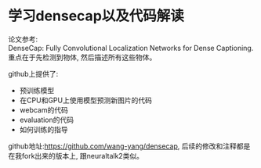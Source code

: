 # 学习densecap以及代码解读

论文参考:  
DenseCap: Fully Convolutional Localization Networks for Dense Captioning.  
重点在于先检测到物体, 然后描述所有这些物体。  

github上提供了:  
* 预训练模型
* 在CPU和GPU上使用模型预测新图片的代码
* webcam的代码
* evaluation的代码
* 如何训练的指导

github地址:https://github.com/wang-yang/densecap, 后续的修改和注释都是在我fork出来的版本上, 跟neuraltalk2类似。

##
